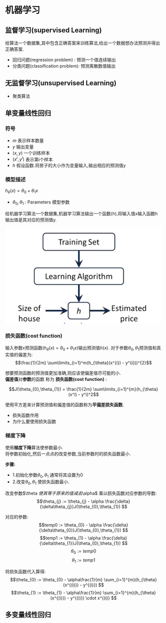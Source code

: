 # 机器学习


##  监督学习(supervised Learning)
给算法一个数据集,其中包含正确答案来训练算法,给出一个数据想办法预测并得出正确答案.

+ 回归问题(regression problem) : 预测一个值连续输出
+ 分类问题(classification problem): 预测离散数值输出 
##  无监督学习(unsupervised Learning)


+ 聚类算法

## 单变量线性回归

### 符号
+ $m$ 表示样本数量
+ $y$ 输出变量
+ $(x,y)$ 一个训练样本
+ $(x^{i}, y^{i})$ 表示第i个样本
+ $h$ 假设函数.将房子的大小作为变量输入,输出相应的预测值y

### 模型描述 

$h_{\theta}(x) = \theta_{0} + \theta_{1}x$

+ $\theta_{0},\theta_{1}$ : Parameters 模型参数

给机器学习算法一个数据集,机器学习算法输出一个函数(h),将输入值x输入函数h输出值是其对应的预测值y.

![机器学习算法的作用-w434](img/%E6%9C%BA%E5%99%A8%E5%AD%A6%E4%B9%A0%E7%AE%97%E6%B3%95%E7%9A%84%E4%BD%9C%E7%94%A8.png)

### 损失函数(cost function)
输入参数x预测函数($h_{\theta}(x) = \theta_{0} + \theta_{1}x$)输出预测值$h(x)$. 
对于参数$\theta_{0},\theta_{1}$预测值和真实值的偏差为:
$$\frac{1}{2m} \sum\limits_{i=1}^m(h_{\theta}(x^{i}) - y^{i}))^{2}$$

想要预测函数的预测值更加准确,则应该使偏差值尽可能的小.  
**偏差值**对**参数**的函数 称为 **损失函数(cost function)** :

$$J(\theta_{0},\theta_{1}) = \frac{1}{2m} \sum\limits_{i=1}^{m}(h_{\theta}(x^i) - y^i)^2$$ 

使用平方差来计算预测值和偏差值的函数称为**平偏差损失函数**.

+ 损失函数作用
+ 为什么要使用损失函数

### 梯度下降
使用**梯度下降**算法使参数最小.  
将参数初始化,然后一点点的改变参数,当前参数时的损失函数最小.

**步骤:**    

+ 1.初始化参数$\theta_{0},\theta_{1}$ 通常将其设置为0
+ 2.改变$\theta_{0},\theta_{1}$ 使损失函数最小.

改变参数$\theta $使其等于原来的值 减去$\alpha$ 乘以损失函数对应参数的导数:
$$\theta_{j} := \theta_{j} - \alpha \frac{\delta}{\delta\theta_{j}}J(\theta_{0},\theta_{1}) $$

对应的参数:  
$$temp0 := \theta_{0} - \alpha \frac{\delta}{\delta\theta_{0}}J(\theta_{0},\theta_{1}) $$
$$temp1 := \theta_{1} - \alpha \frac{\delta}{\delta\theta_{1}}J(\theta_{0},\theta_{1}) $$
$$\theta_{0} := temp0$$
$$\theta_{1} := temp1$$

将损失函数代入算得:  
$$\theta_{0} := \theta_{0} - \alpha\frac{1}{m} \sum_{i=1}^{m}(h_{\theta}(x^{(i)}) - y^{(i)})  $$
$$\theta_{1} := \theta_{1} - \alpha\frac{1}{m} \sum_{i=1}^{m}(h_{\theta}(x^{(i)}) - y^{(i)}) \cdot x^{(i)}  $$


 ## 多变量线性回归
 












